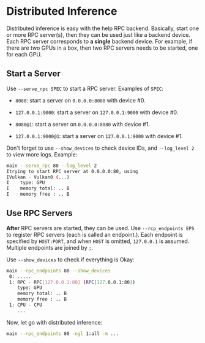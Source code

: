 # Distributed Inference

Distributed inference is easy with the help RPC backend.
Basically, start one or more RPC server(s), then they can be used just like a backend device.
Each RPC server corresponds to **a single** backend device. For example, if there are two GPUs in a box,
then two RPC servers needs to be started, one for each GPU.

## Start a Server

Use `--serve_rpc SPEC` to start a RPC server. Examples of `SPEC`:

* `8080`: start a server on `0.0.0.0:8080` with device #0.

* `127.0.0.1:9000`: start a server on `127.0.0.1:9000` with device #0.

* `8080@1`: start a server on `0.0.0.0:8080` with device #1.

* `127.0.0.1:9000@1`: start a server on `127.0.0.1:9000` with device #1.

Don't forget to use `--show_devices` to check device IDs, and `--log_level 2` to view more logs. Example:

```sh
main --serve_rpc 80 --log_level 2
Itrying to start RPC server at 0.0.0.0:80, using
IVulkan - Vulkan0 (...)
I    type: GPU
I    memory total: .. B
I    memory free : .. B
```

## Use RPC Servers

**After** RPC servers are started, they can be used. Use `--rcp_endpoints EPS` to register RPC servers (each is called an endpoint.).
Each endpoint is specified by `HOST:PORT`, and when `HOST` is omitted, `127.0.0.1` is assumed. Multiple endpoints are joined by `;`.

Use `--show_devices` to check if everything is Okay:

```sh
main --rpc_endpoints 80 --show_devices
 0: .....
 1: RPC - RPC[127.0.0.1:80] (RPC[127.0.0.1:80])
    type: GPU
    memory total: .. B
    memory free : .. B
 1: CPU - CPU
    ...
```

Now, let go with distributed inference:

```sh
main --rpc_endpoints 80 -ngl 1:all -m ...
```
